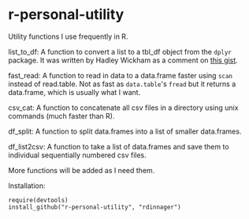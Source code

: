 r-personal-utility
==================

Utility functions I use frequently in R. 

list\_to\_df: A function to convert a list to a tbl_df object from the `dplyr` package. It was written by Hadley Wickham as a comment on [this gist](https://gist.github.com/aammd/9ae2f5cce9afd799bafb).

fast\_read: A function to read in data to a data.frame faster using `scan` instead of read.table. Not as fast as `data.table`'s `fread` but it returns a data.frame, which is usually what I want.

csv\_cat: A function to concatenate all csv files in a directory using unix commands (much faster than R).

df\_split: A function to split data.frames into a list of smaller data.frames.

df\_list2csv: A function to take a list of data.frames and save them to individual sequentially numbered csv files.

More functions will be added as I need them.

Installation:  

```
require(devtools)  
install_github("r-personal-utility", "rdinnager")  
```
